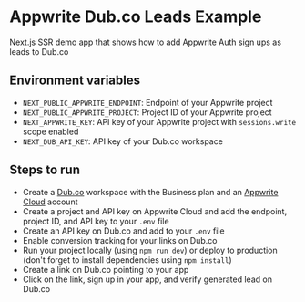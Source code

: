 # Appwrite Dub.co Leads Example

Next.js SSR demo app that shows how to add Appwrite Auth sign ups as leads to Dub.co

## Environment variables

- `NEXT_PUBLIC_APPWRITE_ENDPOINT`: Endpoint of your Appwrite project
- `NEXT_PUBLIC_APPWRITE_PROJECT`: Project ID of your Appwrite project
- `NEXT_APPWRITE_KEY`: API key of your Appwrite project with `sessions.write` scope enabled
- `NEXT_DUB_API_KEY`: API key of your Dub.co workspace

## Steps to run

- Create a [Dub.co](https://dub.co/) workspace with the Business plan and an [Appwrite Cloud](https://cloud.appwrite.io) account
- Create a project and API key on Appwrite Cloud and add the endpoint, project ID, and API key to your `.env` file
- Create an API key on Dub.co and add to your `.env` file
- Enable conversion tracking for your links on Dub.co
- Run your project locally (using `npm run dev`) or deploy to production (don't forget to install dependencies using `npm install`)
- Create a link on Dub.co pointing to your app
- Click on the link, sign up in your app, and verify generated lead on Dub.co